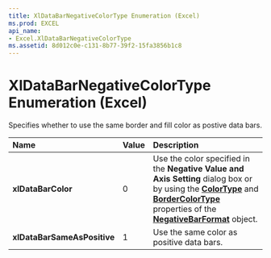 ```yaml
---
title: XlDataBarNegativeColorType Enumeration (Excel)
ms.prod: EXCEL
api_name:
- Excel.XlDataBarNegativeColorType
ms.assetid: 8d012c0e-c131-8b77-39f2-15fa3856b1c8
---
```



# XlDataBarNegativeColorType Enumeration (Excel)

Specifies whether to use the same border and fill color as postive data bars.



|**Name**|**Value**|**Description**|
|:-----|:-----|:-----|
| **xlDataBarColor**|0|Use the color specified in the  **Negative Value and Axis Setting** dialog box or by using the **[ColorType](negativebarformat-colortype-property-excel.md)** and **[BorderColorType](negativebarformat-bordercolortype-property-excel.md)** properties of the **[NegativeBarFormat](negativebarformat-object-excel.md)** object.|
| **xlDataBarSameAsPositive**|1|Use the same color as positive data bars.|

